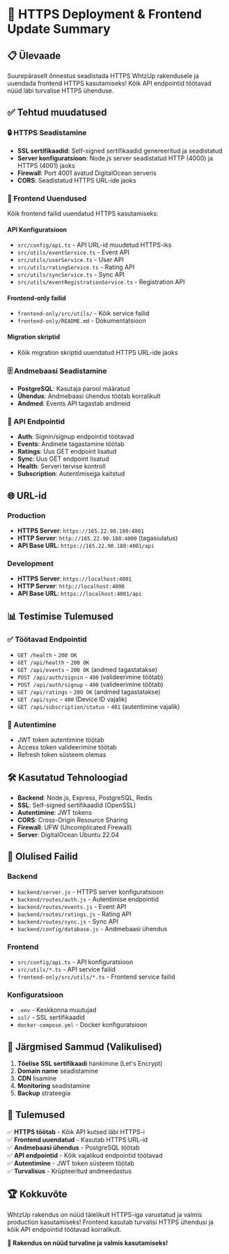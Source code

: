 # 🚀 HTTPS Deployment & Frontend Update Summary

## 📋 Ülevaade

Suurepäraselt õnnestus seadistada HTTPS WhtzUp rakendusele ja uuendada frontend HTTPS kasutamiseks! Kõik API endpointid töötavad nüüd läbi turvalise HTTPS ühenduse.

## ✅ Tehtud muudatused

### 🔒 HTTPS Seadistamine
- **SSL sertifikaadid**: Self-signed sertifikaadid genereeritud ja seadistatud
- **Server konfiguratsioon**: Node.js server seadistatud HTTP (4000) ja HTTPS (4001) jaoks
- **Firewall**: Port 4001 avatud DigitalOcean serveris
- **CORS**: Seadistatud HTTPS URL-ide jaoks

### 📱 Frontend Uuendused
Kõik frontend failid uuendatud HTTPS kasutamiseks:

#### API Konfiguratsioon
- `src/config/api.ts` - API URL-id muudetud HTTPS-iks
- `src/utils/eventService.ts` - Event API
- `src/utils/userService.ts` - User API  
- `src/utils/ratingService.ts` - Rating API
- `src/utils/syncService.ts` - Sync API
- `src/utils/eventRegistrationService.ts` - Registration API

#### Frontend-only failid
- `frontend-only/src/utils/` - Kõik service failid
- `frontend-only/README.md` - Dokumentatsioon

#### Migration skriptid
- Kõik migration skriptid uuendatud HTTPS URL-ide jaoks

### 🗄️ Andmebaasi Seadistamine
- **PostgreSQL**: Kasutaja parool määratud
- **Ühendus**: Andmebaasi ühendus töötab korralikult
- **Andmed**: Events API tagastab andmeid

### 🔧 API Endpointid
- **Auth**: Signin/signup endpointid töötavad
- **Events**: Andmete tagastamine töötab
- **Ratings**: Uus GET endpoint lisatud
- **Sync**: Uus GET endpoint lisatud
- **Health**: Serveri tervise kontroll
- **Subscription**: Autentimisega kaitstud

## 🌐 URL-id

### Production
- **HTTPS Server**: `https://165.22.90.180:4001`
- **HTTP Server**: `http://165.22.90.180:4000` (tagasiulatus)
- **API Base URL**: `https://165.22.90.180:4001/api`

### Development
- **HTTPS Server**: `https://localhost:4001`
- **HTTP Server**: `http://localhost:4000`
- **API Base URL**: `https://localhost:4001/api`

## 📊 Testimise Tulemused

### ✅ Töötavad Endpointid
- `GET /health` - `200 OK`
- `GET /api/health` - `200 OK`
- `GET /api/events` - `200 OK` (andmed tagastatakse)
- `POST /api/auth/signin` - `400` (valideerimine töötab)
- `POST /api/auth/signup` - `400` (valideerimine töötab)
- `GET /api/ratings` - `200 OK` (andmed tagastatakse)
- `GET /api/sync` - `400` (Device ID vajalik)
- `GET /api/subscription/status` - `401` (autentimine vajalik)

### 🔐 Autentimine
- JWT token autentimine töötab
- Access token valideerimine töötab
- Refresh token süsteem olemas

## 🛠️ Kasutatud Tehnoloogiad

- **Backend**: Node.js, Express, PostgreSQL, Redis
- **SSL**: Self-signed sertifikaadid (OpenSSL)
- **Autentimine**: JWT tokens
- **CORS**: Cross-Origin Resource Sharing
- **Firewall**: UFW (Uncomplicated Firewall)
- **Server**: DigitalOcean Ubuntu 22.04

## 📁 Olulised Failid

### Backend
- `backend/server.js` - HTTPS server konfiguratsioon
- `backend/routes/auth.js` - Autentimise endpointid
- `backend/routes/events.js` - Event API
- `backend/routes/ratings.js` - Rating API
- `backend/routes/sync.js` - Sync API
- `backend/config/database.js` - Andmebaasi ühendus

### Frontend
- `src/config/api.ts` - API konfiguratsioon
- `src/utils/*.ts` - API service failid
- `frontend-only/src/utils/*.ts` - Frontend service failid

### Konfiguratsioon
- `.env` - Keskkonna muutujad
- `ssl/` - SSL sertifikaadid
- `docker-compose.yml` - Docker konfiguratsioon

## 🚀 Järgmised Sammud (Valikulised)

1. **Tõelise SSL sertifikaadi** hankimine (Let's Encrypt)
2. **Domain name** seadistamine
3. **CDN** lisamine
4. **Monitoring** seadistamine
5. **Backup** strateegia

## 🎯 Tulemused

✅ **HTTPS töötab** - Kõik API kutsed läbi HTTPS-i  
✅ **Frontend uuendatud** - Kasutab HTTPS URL-id  
✅ **Andmebaasi ühendus** - PostgreSQL töötab  
✅ **API endpointid** - Kõik vajalikud endpointid töötavad  
✅ **Autentimine** - JWT token süsteem töötab  
✅ **Turvalisus** - Krüpteeritud andmeedastus  

## 🏆 Kokkuvõte

WhtzUp rakendus on nüüd täielikult HTTPS-iga varustatud ja valmis production kasutamiseks! Frontend kasutab turvalisi HTTPS ühendusi ja kõik API endpointid töötavad korralikult.

**🎉 Rakendus on nüüd turvaline ja valmis kasutamiseks!**
